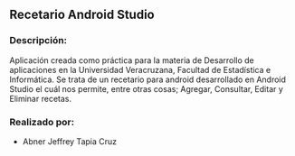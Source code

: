 ## Recetario Android Studio

### Descripción:  
Aplicación creada como práctica para la materia de Desarrollo de aplicaciones en la Universidad Veracruzana, Facultad de Estadística e Informática. Se trata de un recetario para android desarrollado en Android Studio el cuál nos permite, entre otras cosas; Agregar, Consultar, Editar y Eliminar recetas.

### Realizado por:
- Abner Jeffrey Tapia Cruz

